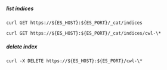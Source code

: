 ##### list indices
    curl GET https://${ES_HOST}:${ES_PORT}/_cat/indices
    
    curl GET https://${ES_HOST}:${ES_PORT}/_cat/indices/cwl-\*
    
##### delete index
    curl -X DELETE https://${ES_HOST}:${ES_PORT}/cwl-\*
